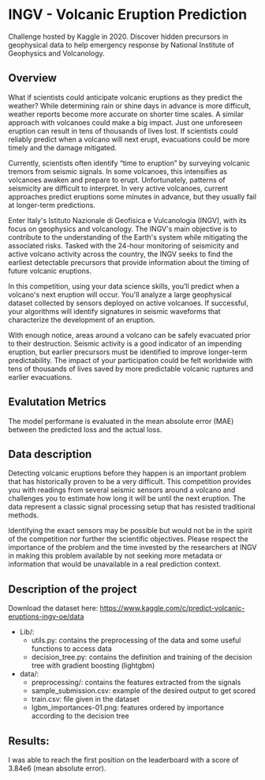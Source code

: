 # INGV - Volcanic Eruption Prediction
Challenge hosted by Kaggle in 2020. Discover hidden precursors in geophysical data to help emergency response by National Institute of Geophysics and Volcanology.

## Overview
What if scientists could anticipate volcanic eruptions as they predict the weather? While determining rain or shine days in advance is more difficult, weather reports become more accurate on shorter time scales. A similar approach with volcanoes could make a big impact. Just one unforeseen eruption can result in tens of thousands of lives lost. If scientists could reliably predict when a volcano will next erupt, evacuations could be more timely and the damage mitigated.

Currently, scientists often identify “time to eruption” by surveying volcanic tremors from seismic signals. In some volcanoes, this intensifies as volcanoes awaken and prepare to erupt. Unfortunately, patterns of seismicity are difficult to interpret. In very active volcanoes, current approaches predict eruptions some minutes in advance, but they usually fail at longer-term predictions.

Enter Italy's Istituto Nazionale di Geofisica e Vulcanologia (INGV), with its focus on geophysics and volcanology. The INGV's main objective is to contribute to the understanding of the Earth's system while mitigating the associated risks. Tasked with the 24-hour monitoring of seismicity and active volcano activity across the country, the INGV seeks to find the earliest detectable precursors that provide information about the timing of future volcanic eruptions.

In this competition, using your data science skills, you’ll predict when a volcano's next eruption will occur. You'll analyze a large geophysical dataset collected by sensors deployed on active volcanoes. If successful, your algorithms will identify signatures in seismic waveforms that characterize the development of an eruption.

With enough notice, areas around a volcano can be safely evacuated prior to their destruction. Seismic activity is a good indicator of an impending eruption, but earlier precursors must be identified to improve longer-term predictability. The impact of your participation could be felt worldwide with tens of thousands of lives saved by more predictable volcanic ruptures and earlier evacuations.

## Evalutation Metrics
The model performane is evaluated in the mean absolute error (MAE) between the predicted loss and the actual loss.

## Data description
Detecting volcanic eruptions before they happen is an important problem that has historically proven to be a very difficult. This competition provides you with readings from several seismic sensors around a volcano and challenges you to estimate how long it will be until the next eruption. The data represent a classic signal processing setup that has resisted traditional methods.

Identifying the exact sensors may be possible but would not be in the spirit of the competition nor further the scientific objectives. Please respect the importance of the problem and the time invested by the researchers at INGV in making this problem available by not seeking more metadata or information that would be unavailable in a real prediction context.

## Description of the project
Download the dataset here: https://www.kaggle.com/c/predict-volcanic-eruptions-ingv-oe/data
- Lib/:
    - utils.py: contains the preprocessing of the data and some useful functions to access data
    - decision_tree.py: contains the definition and training of the decision tree with gradient boosting (lightgbm)
- data/:
    - preprocessing/: contains the features extracted from the signals
    - sample_submission.csv: example of the desired output to get scored
    - train.csv: file given in the dataset
    - lgbm_importances-01.png: features ordered by importance according to the decision tree
    
   
## Results:
I was able to reach the first position on the leaderboard with a score of 3.84e6 (mean absolute error).
